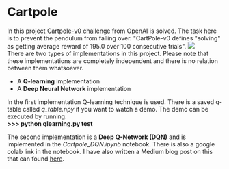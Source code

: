 # Cartpole
In this project [Cartpole-v0 challenge](https://gym.openai.com/envs/CartPole-v0/) from OpenAI is solved. The task here is to prevent the pendulum from falling over. "CartPole-v0 defines "solving" as getting average reward of 195.0 over 100 consecutive trials". 
  ![](https://miro.medium.com/max/600/1*Q9gDKBugQeYNxA6ZBei1MQ.png)  
There are two types of implementations in this project. Please note that these implementations are completely independent and there is no relation between them whatsoever.


*   A **Q-learning** implementation
*   A **Deep Neural Network** implementation

In the first implementation Q-learning technique is used. There is a saved q-table called *q_table.npy* if you want to watch a demo. The demo can be executed by running:  
**>>> python qlearning.py test** 

The second implementation is a **Deep Q-Network (DQN)** and is implemented in the *Cartpole_DQN.ipynb* notebook. There is also a google colab link in the notebook.
I have also written a Medium blog post on this that can found [here](https://medium.com/@msdkhairi/openai-cartpole-with-policy-gradient-acc0344f5d72).
